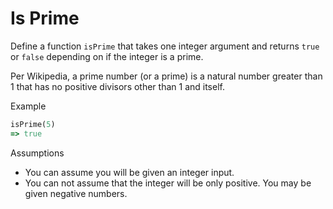 # Is Prime

Define a function `isPrime` that takes one integer argument and returns `true` or `false` depending on if the integer is a prime.

Per Wikipedia, a prime number (or a prime) is a natural number greater than 1 that has no positive divisors other than 1 and itself.

Example

```ruby
isPrime(5)
=> true
```

Assumptions

* You can assume you will be given an integer input.
* You can not assume that the integer will be only positive. You may be given negative numbers.